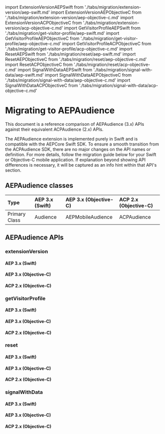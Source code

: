 import ExtensionVersionAEPSwift from './tabs/migration/extension-version/aep-swift.md'
import ExtensionVersionAEPObjectiveC from './tabs/migration/extension-version/aep-objective-c.md'
import ExtensionVersionACPObjectiveC from './tabs/migration/extension-version/acp-objective-c.md'
import GetVisitorProfileAEPSwift from './tabs/migration/get-visitor-profile/aep-swift.md'
import GetVisitorProfileAEPObjectiveC from './tabs/migration/get-visitor-profile/aep-objective-c.md'
import GetVisitorProfileACPObjectiveC from './tabs/migration/get-visitor-profile/acp-objective-c.md'
import ResetAEPSwift from './tabs/migration/reset/aep-swift.md'
import ResetAEPObjectiveC from './tabs/migration/reset/aep-objective-c.md'
import ResetACPObjectiveC from './tabs/migration/reset/acp-objective-c.md'
import SignalWithDataAEPSwift from './tabs/migration/signal-with-data/aep-swift.md'
import SignalWithDataAEPObjectiveC from './tabs/migration/signal-with-data/aep-objective-c.md'
import SignalWithDataACPObjectiveC from './tabs/migration/signal-with-data/acp-objective-c.md'

# Migrating to AEPAudience

This document is a reference comparison of AEPAudience (3.x) APIs against their equivalent ACPAudience (2.x) APIs.

The AEPAudience extension is implemented purely in Swift and is compatible with the AEPCore Swift SDK. To ensure a smooth transition from the ACPAudience SDK, there are no major changes on the API names or definition. For more details, follow the migration guide below for your Swift or Objective-C mobile application. If explanation beyond showing API differences is necessary, it will be captured as an info hint within that API's section.

## AEPAudience classes

| Type | AEP 3.x (Swift) | AEP 3.x (Objective-C) | ACP 2.x (Objective-C) |
| :--- | :--- | :--- | :--- |
| Primary Class | Audience | AEPMobileAudience | ACPAudience |

## AEPAudience APIs

### extensionVersion

<TabsBlock orientation="horizontal" slots="heading, content" repeat="3"/>

#### AEP 3.x (Swift)

<ExtensionVersionAEPSwift/>

#### AEP 3.x (Objective-C)

<ExtensionVersionAEPObjectiveC/>

#### ACP 2.x (Objective-C)

<ExtensionVersionACPObjectiveC/>

### getVisitorProfile

<TabsBlock orientation="horizontal" slots="heading, content" repeat="3"/>

#### AEP 3.x (Swift)

<GetVisitorProfileAEPSwift/>

#### AEP 3.x (Objective-C)

<GetVisitorProfileAEPObjectiveC/>

#### ACP 2.x (Objective-C)

<GetVisitorProfileACPObjectiveC/>

### reset

<TabsBlock orientation="horizontal" slots="heading, content" repeat="3"/>

#### AEP 3.x (Swift)

<ResetAEPSwift/>

#### AEP 3.x (Objective-C)

<ResetAEPObjectiveC/>

#### ACP 2.x (Objective-C)

<ResetACPObjectiveC/>

### signalWithData

<TabsBlock orientation="horizontal" slots="heading, content" repeat="3"/>

#### AEP 3.x (Swift)

<SignalWithDataAEPSwift/>

#### AEP 3.x (Objective-C)

<SignalWithDataAEPObjectiveC/>

#### ACP 2.x (Objective-C)

<SignalWithDataACPObjectiveC/>


